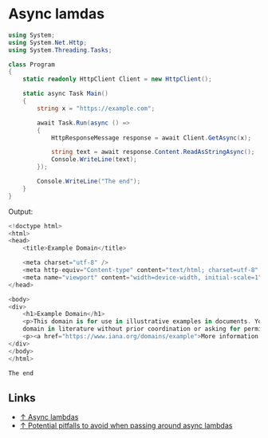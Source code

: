 # Async lamdas

```csharp
using System;
using System.Net.Http;
using System.Threading.Tasks;

class Program
{
    static readonly HttpClient Client = new HttpClient();

    static async Task Main()
    {
        string x = "https://example.com";

        await Task.Run(async () =>
        {
            HttpResponseMessage response = await Client.GetAsync(x);

            string text = await response.Content.ReadAsStringAsync();
            Console.WriteLine(text);
        });

        Console.WriteLine("The end");
    }
}
```

Output:

```csharp
<!doctype html>
<html>
<head>
    <title>Example Domain</title>

    <meta charset="utf-8" />
    <meta http-equiv="Content-type" content="text/html; charset=utf-8" />
    <meta name="viewport" content="width=device-width, initial-scale=1" />
</head>

<body>
<div>
    <h1>Example Domain</h1>
    <p>This domain is for use in illustrative examples in documents. You may use this
    domain in literature without prior coordination or asking for permission.</p>
    <p><a href="https://www.iana.org/domains/example">More information...</a></p>
</div>
</body>
</html>

The end

```

## Links

* [↑ Async lambdas](https://docs.microsoft.com/en-us/dotnet/csharp/language-reference/operators/lambda-expressions#async-lambdas)
* [↑ Potential pitfalls to avoid when passing around async lambdas](https://devblogs.microsoft.com/pfxteam/potential-pitfalls-to-avoid-when-passing-around-async-lambdas/)

